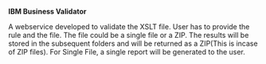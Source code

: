 **IBM Business Validator**

A webservice developed to validate the XSLT file. User has to provide the rule and the file. The file could be a single file or a ZIP. 
The results will be stored in the subsequent folders and will be returned as a ZIP(This is incase of ZIP files). For Single File, 
a single report will be generated to the user. 
